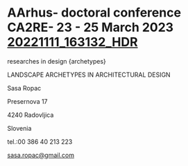 # AArhus- doctoral conference CA2RE- 23 - 25 March 2023 [20221111_163132_HDR](https://user-images.githubusercontent.com/120111273/206866676-0fd27d34-4653-425b-87b7-def8d5bfc81b.jpg)


researches in design {archetypes}

LANDSCAPE ARCHETYPES IN ARCHITECTURAL DESIGN

Sasa Ropac

Presernova 17

4240 Radovljica

Slovenia

tel.:00 386 40 213 223

sasa.ropac@gmail.com

